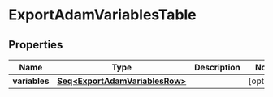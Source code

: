 

# ExportAdamVariablesTable


## Properties

Name | Type | Description | Notes
------------ | ------------- | ------------- | -------------
**variables** | [**Seq&lt;ExportAdamVariablesRow&gt;**](ExportAdamVariablesRow.md) |  |  [optional]



